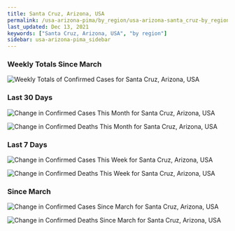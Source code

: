```yaml
---
title: Santa Cruz, Arizona, USA
permalink: /usa-arizona-pima/by_region/usa-arizona-santa_cruz-by_region.html
last_updated: Dec 13, 2021
keywords: ["Santa Cruz, Arizona, USA", "by region"]
sidebar: usa-arizona-pima_sidebar
---
```


<h3>Weekly Totals Since March</h3>

![Weekly Totals of Confirmed Cases for Santa Cruz, Arizona, USA](/covid_tracker/images/graphs/usa-arizona-santa_cruz-weekly_totals_graph.png)

<h3>Last 30 Days</h3>

![Change in Confirmed Cases This Month for Santa Cruz, Arizona, USA](/covid_tracker/images/graphs/usa-arizona-santa_cruz-delta_confirmed-30_days_graph.png)

![Change in Confirmed Deaths This Month for Santa Cruz, Arizona, USA](/covid_tracker/images/graphs/usa-arizona-santa_cruz-delta_deaths-30_days_graph.png)

<h3>Last 7 Days</h3>

![Change in Confirmed Cases This Week for Santa Cruz, Arizona, USA](/covid_tracker/images/graphs/usa-arizona-santa_cruz-delta_confirmed-7_days_graph.png)

![Change in Confirmed Deaths This Week for Santa Cruz, Arizona, USA](/covid_tracker/images/graphs/usa-arizona-santa_cruz-delta_deaths-7_days_graph.png)

<h3>Since March</h3>

![Change in Confirmed Cases Since March for Santa Cruz, Arizona, USA](/covid_tracker/images/graphs/usa-arizona-santa_cruz-delta_confirmed-since_march_graph.png)

![Change in Confirmed Deaths Since March for Santa Cruz, Arizona, USA](/covid_tracker/images/graphs/usa-arizona-santa_cruz-delta_deaths-since_march_graph.png)
